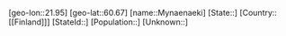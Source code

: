 ﻿---
location: [60.67,21.95]
type: City
tags:
- geo/City


SpocWebEntityId: 32643
isDeleted: false
confidential: public

---
[geo-lon::21.95]
[geo-lat::60.67]
[name::Mynaenaeki]
[State::]
[Country::[[Finland]]]
[StateId::]
[Population::]
[Unknown::]

